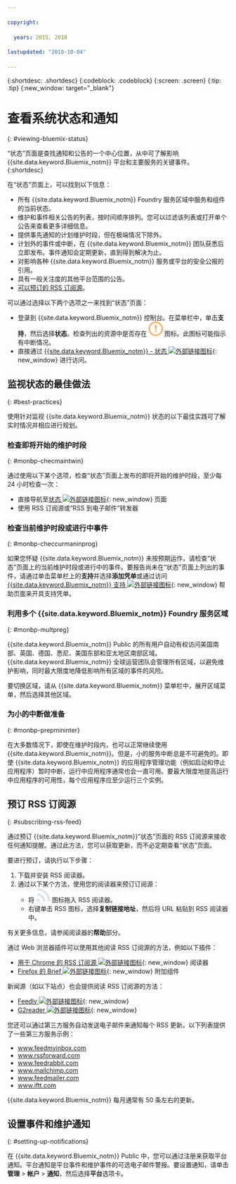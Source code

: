 ```yaml
---

copyright:

  years: 2015, 2018

lastupdated: "2018-10-04"

---
```


{:shortdesc: .shortdesc}
{:codeblock: .codeblock}
{:screen: .screen}
{:tip: .tip}
{:new_window: target="_blank"}

# 查看系统状态和通知
{: #viewing-bluemix-status}

“状态”页面是查找通知和公告的一个中心位置，从中可了解影响 {{site.data.keyword.Bluemix_notm}} 平台和主要服务的关键事件。
{:shortdesc}

在“状态”页面上，可以找到以下信息：

  * 所有 {{site.data.keyword.Bluemix_notm}} Foundry 服务区域中服务和组件的当前状态。
  * 维护和事件相关公告的列表，按时间顺序排列。您可以过滤该列表或打开单个公告来查看更多详细信息。
  * 提供事先通知的计划维护时段，但在极端情况下除外。
  * 计划外的事件或中断，在 {{site.data.keyword.Bluemix_notm}} 团队获悉后立即发布。事件通知会定期更新，直到得到解决为止。
  * 对影响各种 {{site.data.keyword.Bluemix_notm}} 服务或平台的安全公报的引用。
  * 具有一般关注度的其他平台范围的公告。
  * [可以预订的 RSS 订阅源](#subscribing-rss-feed)。

可以通过选择以下两个选项之一来找到“状态”页面：

  * 登录到 {{site.data.keyword.Bluemix_notm}} 控制台。在菜单栏中，单击**支持**，然后选择**状态**。检查列出的资源中是否存在 ![某些问题](images/some_issues.svg) 图标。此图标可能指示有中断情况。
  * 直接通过 [{{site.data.keyword.Bluemix_notm}} - 状态 ![外部链接图标](../icons/launch-glyph.svg "外部链接图标")](https://console.bluemix.net/status){: new_window} 进行访问。


## 监视状态的最佳做法
{: #best-practices}

使用针对监视 {{site.data.keyword.Bluemix_notm}} 状态的以下最佳实践可了解实时情况并相应进行规划。

### 检查即将开始的维护时段
{: #monbp-checmaintwin}

通过使用以下某个选项，检查“状态”页面上发布的即将开始的维护时段，至少每 24 小时检查一次：
* 直接导航至[状态 ![外部链接图标](../icons/launch-glyph.svg "外部链接图标")](https://console.bluemix.net/status){: new_window} 页面
* 使用 RSS 订阅源或“RSS 到电子邮件”转发器

### 检查当前维护时段或进行中事件
{: #monbp-checcurmaninprog}

如果您怀疑 {{site.data.keyword.Bluemix_notm}} 未按预期运作，请检查“状态”页面上的当前维护时段或进行中的事件。要报告尚未在“状态”页面上列出的事件，请通过单击菜单栏上的**支持**并选择**添加凭单**或通过访问 [{{site.data.keyword.Bluemix_notm}} 支持 ![外部链接图标](../icons/launch-glyph.svg "外部链接图标")](http://www.ibm.biz/bluemixsupport){: new_window} 帮助页面来开具支持凭单。

### 利用多个 {{site.data.keyword.Bluemix_notm}} Foundry 服务区域
{: #monbp-multpreg}

{{site.data.keyword.Bluemix_notm}} Public 的所有用户自动有权访问美国南部、英国、德国、悉尼、美国东部和亚太地区南部区域。{{site.data.keyword.Bluemix_notm}} 全球运营团队会管理所有区域，以避免维护影响，同时最大限度地降低影响所有区域的事件的风险。

要切换区域，请从 {{site.data.keyword.Bluemix_notm}} 菜单栏中，展开区域菜单，然后选择其他区域。

### 为小的中断做准备
{: #monbp-prepmininter}

在大多数情况下，即使在维护时段内，也可以正常继续使用 {{site.data.keyword.Bluemix_notm}}。但是，小的服务中断总是不可避免的。即使 {{site.data.keyword.Bluemix_notm}} 的应用程序管理功能（例如启动和停止应用程序）暂时中断，运行中应用程序通常也会一直可用。要最大限度地提高运行中应用程序的可用性，每个应用程序应至少运行三个实例。

## 预订 RSS 订阅源
{: #subscribing-rss-feed}

通过预订 {{site.data.keyword.Bluemix_notm}}“状态”页面的 RSS 订阅源来接收任何通知提醒。通过此方法，您可以获取更新，而不必定期查看“状态”页面。

要进行预订，请执行以下步骤：

1. 下载并安装 RSS 阅读器。
2. 通过以下某个方法，使用您的阅读器来预订订阅源：
    * 将 ![RSS](images/rss.svg) 图标拖入 RSS 阅读器。
    * 右键单击 RSS 图标，选择**复制链接地址**，然后将 URL 粘贴到 RSS 阅读器中。

有关更多信息，请参阅阅读器的**帮助**部分。 	   

通过 Web 浏览器插件可以使用其他阅读 RSS 订阅源的方法，例如以下插件：
  * [用于 Chrome 的 RSS 订阅源 ![外部链接图标](../icons/launch-glyph.svg "外部链接图标")](http://feeder.co/){: new_window} 阅读器
  * [Firefox 的 Brief ![外部链接图标](../icons/launch-glyph.svg "外部链接图标")](https://addons.mozilla.org/en-US/firefox/addon/brief/){: new_window} 附加组件

新闻源（如以下站点）也会提供阅读 RSS 订阅源的方法：
  * [Feedly ![外部链接图标](../icons/launch-glyph.svg "外部链接图标")](http://www.feedly.com/){: new_window}
  * [G2reader ![外部链接图标](../icons/launch-glyph.svg "外部链接图标")](http://www.g2reader.com/en/){: new_window}

您还可以通过第三方服务自动发送电子邮件来通知每个 RSS 更新。以下列表提供了一些第三方服务示例：

  * www.feedmyinbox.com
  * www.rssforward.com
  * www.feedrabbit.com
  * www.mailchimp.com
  * www.feedmailer.com
  * www.iftt.com

{{site.data.keyword.Bluemix_notm}} 每月通常有 50 条左右的更新。


## 设置事件和维护通知
{: #setting-up-notifications}

在 {{site.data.keyword.Bluemix_notm}} Public 中，您可以通过注册来获取平台通知。平台通知是平台事件和维护事件的可选电子邮件警报。要设置通知，请单击**管理** > **帐户** > **通知**，然后选择**平台**选项卡。 

